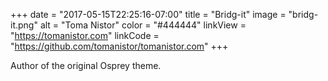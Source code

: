 +++
date = "2017-05-15T22:25:16-07:00"
title = "Bridg-it"
image = "bridg-it.png"
alt = "Toma Nistor"
color = "#444444"
linkView = "https://tomanistor.com"
linkCode = "https://github.com/tomanistor/tomanistor.com"
+++

Author of the original Osprey theme.
